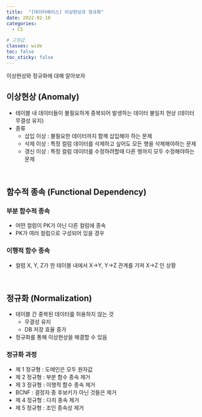 ```yaml
---
title:  "[데이터베이스] 이상현상과 정규화"
date: 2022-02-10
categories:
  - CS

# 고정값
classes: wide
toc: false
toc_sticky: false
---
```


이상현상와 정규화에 대해 알아보자

## 이상현상 (Anomaly)

- 테이블 내 데이터들이 불필요하게 중복되어 발생하는 데이터 불일치 현상 (데이터 무결성 유지)
- 종류
    - 삽입 이상 : 불필요한 데이터까지 함께 삽입해야 하는 문제
    - 삭제 이상 : 특정 컬럼 데이터를 삭제하고 싶어도 모든 행을 삭제해야하는 문제
    - 갱신 이상 : 특정 컬럼 데이터를 수정하려할때 다른 행까지 모두 수정해야하는 문제

<br>

## 함수적 종속 (Functional Dependency)

### 부분 함수적 종속

- 어떤 컬럼이 PK가 아닌 다른 컬럼에 종속
- PK가 여러 컬럼으로 구성되어 있을 경우

### 이행적 함수 종속

- 컬럼 X, Y, Z가 한 테이블 내에서 X->Y, Y->Z 관계를 가져 X->Z 인 상황

<br>

## 정규화 (Normalization)

- 테이블 간 중복된 데이터를 허용하지 않는 것
    - 무결성 유지
    - DB 저장 효율 증가
- 정규화를 통해 이상현상을 해결할 수 있음

### 정규화 과정

- 제 1 정규형 : 도메인은 모두 원자값
- 제 2 정규형 : 부분 함수 종속 제거
- 제 3 정규형 : 이행적 함수 종속 제거
- BCNF : 결정자 중 후보키가 아닌 것들은 제거
- 제 4 정규형 : 다치 종속 제거
- 제 5 정규형 : 조인 종속성 제거

